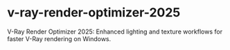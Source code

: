 # v-ray-render-optimizer-2025
V-Ray Render Optimizer 2025: Enhanced lighting and texture workflows for faster V-Ray rendering on Windows.
